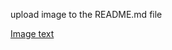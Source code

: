 
upload image to the README.md file


[Image text](https://github.com/zzuljs/CppLearning/blob/master/CppLearning/raw/master/Itachi.jpg)
